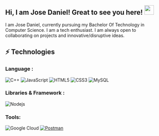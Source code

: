 ## Hi, I am Jose Daniel! Great to see you here! <img src="https://raw.githubusercontent.com/aemmadi/aemmadi/master/wave.gif" width="30px">

I am Jose Daniel, currently pursuing my Bachelor Of Technology in Computer Science. I am a tech enthusiast. I am always open to collaborating on projects and innovative/disruptive ideas. 


## ⚡ Technologies

### Language :

![C++](https://img.shields.io/badge/-C++-00599C?style=flat-square&logo=c)
![JavaScript](https://img.shields.io/badge/-JavaScript-black?style=flat-square&logo=javascript)
![HTML5](https://img.shields.io/badge/-HTML5-E34F26?style=flat-square&logo=html5&logoColor=white)
![CSS3](https://img.shields.io/badge/-CSS3-1572B6?style=flat-square&logo=css3)
![MySQL](https://img.shields.io/badge/-MySQL-black?style=flat-square&logo=mysql)
### Libraries & Framework :

![Nodejs](https://img.shields.io/badge/-Nodejs-black?style=flat-square&logo=Node.js)

### Tools:

![Google Cloud](https://img.shields.io/badge/Google%20Cloud-black?style=flat-square&logo=google-cloud)
<a href="#"><img alt="Postman" src="https://img.shields.io/badge/Postman-FF6C37?logo=postman&logoColor=white"></a>



<br>
